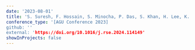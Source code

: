 ```yaml
---
date: '2023-08-01'
title: 'S. Suresh, F. Hossain, S. Minocha, P. Das, S. Khan, H. Lee, K. Andreadis, P. Oddo (2023). Satellite Earth Observations Based Tracking of Reservoir Operations for Flood Preparedness in Mountainous and High Precipitation Regions: A Case of the 2018 Kerala Floods.'
conference_type: '[AGU Conference 2023]
github: ''
external: 'https://doi.org/10.1016/j.rse.2024.114149'
showInProjects: false
---
```

